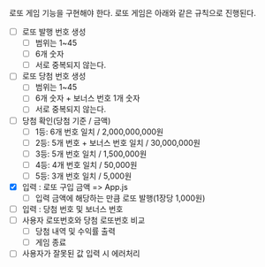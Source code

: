 로또 게임 기능을 구현해야 한다. 로또 게임은 아래와 같은 규칙으로 진행된다.

- [ ] 로또 발행 번호 생성
  - [ ] 범위는 1~45
  - [ ] 6개 숫자
  - [ ] 서로 중복되지 않는다.
- [ ] 로또 당첨 번호 생성
  - [ ] 범위는 1~45
  - [ ] 6개 숫자 + 보너스 번호 1개 숫자
  - [ ] 서로 중복되지 않는다.
- [ ] 당첨 확인(당첨 기준 / 금액)
  - [ ] 1등: 6개 번호 일치 / 2,000,000,000원
  - [ ] 2등: 5개 번호 + 보너스 번호 일치 / 30,000,000원
  - [ ] 3등: 5개 번호 일치 / 1,500,000원
  - [ ] 4등: 4개 번호 일치 / 50,000원
  - [ ] 5등: 3개 번호 일치 / 5,000원
- [x] 입력 : 로또 구입 금액 => App.js
  - [ ] 입력 금액에 해당하는 만큼 로또 발행(1장당 1,000원)
- [ ] 입력 : 당첨 번호 및 보너스 번호
- [ ] 사용자 로또번호와 당첨 로또번호 비교
  - [ ] 당첨 내역 및 수익률 출력
  - [ ] 게임 종료
- [ ] 사용자가 잘못된 값 입력 시 에러처리
